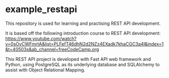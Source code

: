 # example_restapi
This repository is used for learning and practising REST API development.

It is based off the following introduction course to REST API development: 
https://www.youtube.com/watch?v=0sOvCWFmrtA&list=PLFefT46dhN2d2NZz4EXadk7khaCGC3a4l&index=1&t=40503s&ab_channel=freeCodeCamp.org

This REST API project is developed with Fast API web framework and Python, using PostgreSQL as its underlying database and SQLAlchemy to assist with Object Relational Mapping.

